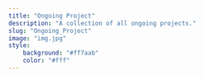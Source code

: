 ```yaml
---
title: "Ongoing Project"
description: "A collection of all ongoing projects."
slug: "Ongoing_Project"
image: "img.jpg"
style:
    background: "#ff7aab"
    color: "#fff"
---
```

